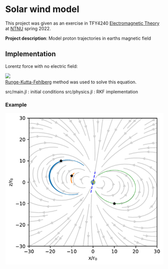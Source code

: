 # Solar wind model

This project was given as an exercise in TFY4240 [Electromagnetic Theory](https://www.ntnu.edu/studies/courses/TFY4240#tab=omEmnet) at [NTNU](https://www.ntnu.edu/) spring 2022. 

**Project description**: Model proton trajectories in earths magnetic field

## Implementation
Lorentz force with no electric field: 

![](https://latex.codecogs.com/svg.image?{\color{Red}\ddot{\vec{r}}&space;=&space;\frac{q}{m}\dot{\vec{r}}\times\vec{B}})   
[Runge-Kutta-Fehlberg](https://en.wikipedia.org/wiki/Runge%E2%80%93Kutta%E2%80%93Fehlberg_method) method was used to solve this equation.

src/main.jl : initial conditions
src/physics.jl : RKF implementation

### Example
<img src="figures/report/trajectoriesLowXZ.pdf" width="700">
